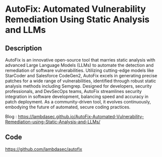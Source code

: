 # AutoFix: Automated Vulnerability Remediation Using Static Analysis and LLMs

## Description
AutoFix is an innovative open-source tool that marries static analysis with advanced Large Language Models (LLMs) to automate the detection and remediation of software vulnerabilities. Utilizing cutting-edge models like StarCoder and Salesforce CodeGen2, AutoFix excels in generating precise patches for a wide range of vulnerabilities, identified through robust static analysis methods including Semgrep. Designed for developers, security professionals, and DevSecOps teams, AutoFix streamlines security integration in software development, balancing speed and accuracy in patch deployment. As a community-driven tool, it evolves continuously, embodying the future of automated, secure coding practices.

Blog : https://lambdasec.github.io/AutoFix-Automated-Vulnerability-Remediation-using-Static-Analysis-and-LLMs/

## Code
https://github.com/lambdasec/autofix

